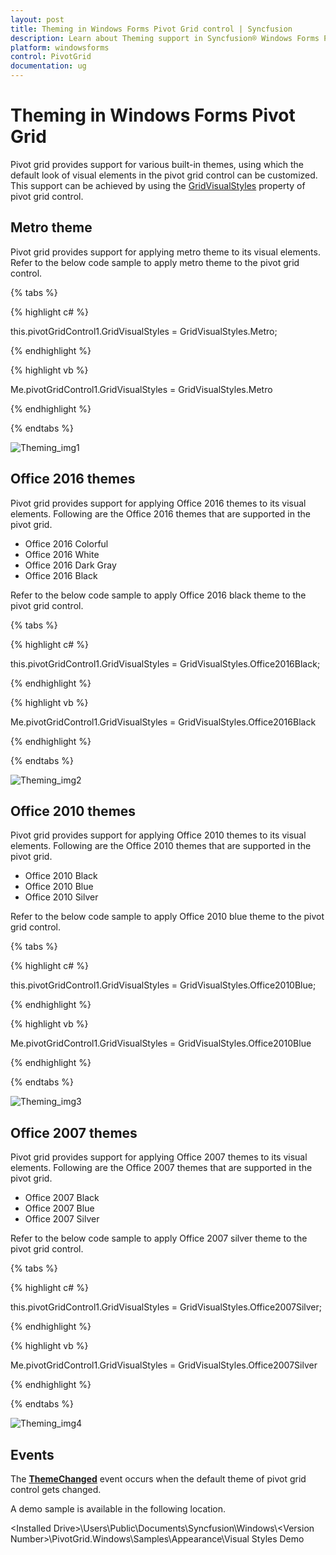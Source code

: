 ```yaml
---
layout: post
title: Theming in Windows Forms Pivot Grid control | Syncfusion
description: Learn about Theming support in Syncfusion® Windows Forms Pivot Grid control, its elements and more details.
platform: windowsforms
control: PivotGrid
documentation: ug
---
```


# Theming in Windows Forms Pivot Grid

Pivot grid provides support for various built-in themes, using which the default look of visual elements in the pivot grid control can be customized. This support can be achieved by using the [GridVisualStyles](https://help.syncfusion.com/cr/windowsforms/Syncfusion.Windows.Forms.PivotAnalysis.PivotGridControl.html#Syncfusion_Windows_Forms_PivotAnalysis_PivotGridControl_GridVisualStyles) property of pivot grid control.

## Metro theme

Pivot grid provides support for applying metro theme to its visual elements. Refer to the below code sample to apply metro theme to the pivot grid control.

{% tabs %}

{% highlight c# %}

this.pivotGridControl1.GridVisualStyles = GridVisualStyles.Metro;

{% endhighlight %}

{% highlight vb %}

Me.pivotGridControl1.GridVisualStyles = GridVisualStyles.Metro

{% endhighlight %}

{% endtabs %}

![Theming_img1](Theming_images/Theming_img1.png)

## Office 2016 themes

Pivot grid provides support for applying Office 2016 themes to its visual elements. Following are the Office 2016 themes that are supported in the pivot grid.

* Office 2016 Colorful
* Office 2016 White
* Office 2016 Dark Gray
* Office 2016 Black

Refer to the below code sample to apply Office 2016 black theme to the pivot grid control.

{% tabs %}

{% highlight c# %}

this.pivotGridControl1.GridVisualStyles = GridVisualStyles.Office2016Black;

{% endhighlight %}

{% highlight vb %}

Me.pivotGridControl1.GridVisualStyles = GridVisualStyles.Office2016Black

{% endhighlight %}

{% endtabs %}

![Theming_img2](Theming_images/Theming_img2.png)

## Office 2010 themes

Pivot grid provides support for applying Office 2010 themes to its visual elements. Following are the Office 2010 themes that are supported in the pivot grid.

* Office 2010 Black
* Office 2010 Blue
* Office 2010 Silver

Refer to the below code sample to apply Office 2010 blue theme to the pivot grid control.

{% tabs %}

{% highlight c# %}

this.pivotGridControl1.GridVisualStyles = GridVisualStyles.Office2010Blue;

{% endhighlight %}

{% highlight vb %}

Me.pivotGridControl1.GridVisualStyles = GridVisualStyles.Office2010Blue

{% endhighlight %}

{% endtabs %}

![Theming_img3](Theming_images/Theming_img3.png)

## Office 2007 themes

Pivot grid provides support for applying Office 2007 themes to its visual elements. Following are the Office 2007 themes that are supported in the pivot grid.

* Office 2007 Black
* Office 2007 Blue
* Office 2007 Silver

Refer to the below code sample to apply Office 2007 silver theme to the pivot grid control.

{% tabs %}

{% highlight c# %}

this.pivotGridControl1.GridVisualStyles = GridVisualStyles.Office2007Silver;

{% endhighlight %}

{% highlight vb %}

Me.pivotGridControl1.GridVisualStyles = GridVisualStyles.Office2007Silver

{% endhighlight %}

{% endtabs %}

![Theming_img4](Theming_images/Theming_img4.png)

## Events

The **[ThemeChanged](https://help.syncfusion.com/cr/windowsforms/Syncfusion.Windows.Forms.Grid.GridControlBase.html)** event occurs when the default theme of pivot grid control gets changed.

A demo sample is available in the following location.

&lt;Installed Drive&gt;\Users\Public\Documents\Syncfusion\Windows\\&lt;Version Number&gt;\PivotGrid.Windows\Samples\Appearance\Visual Styles Demo
